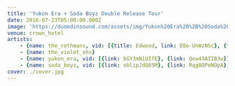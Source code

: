 ```yaml
---
title: 'Yukon Era + Soda Boyz Double Release Tour'
date: 2016-07-23T05:00:00.000Z
image: 'https://dunedinsound.com/assets/img/Yukon%20Era%20%2B%20Soda%20Boyz%20Double%20Release%20Tour/cover.jpg'
venue: crown_hotel
artists:
    - {name: the_rothmans, vid: [{title: Edwood, link: EOo-UnWzNSc}, {title: Jonny, link: CZpfcdGR5Vo}, {title: 'No Money, No Worries', link: CxRC_xQrBA8}, {title: 'Phaser Days', link: AdsVa85fSB8}]}
    - {name: the_violet_ohs}
    - {name: yukon_era, vid: [{link: bGY3mN1UIfE}, {link: Qew43AIIB3w}]}
    - {name: soda_boyz, vid: [{link: oblipJdQ85M}, {link: Rqg8QPeNOpA}, {link: WaK5d8IT6cU}]}
cover: ./cover.jpg
---
```

